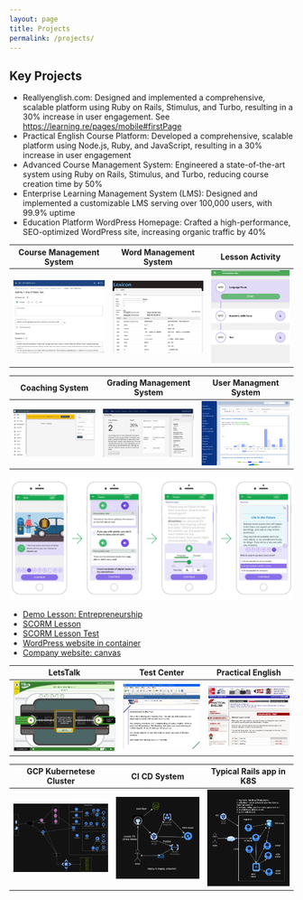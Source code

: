 ```yaml
---
layout: page
title: Projects
permalink: /projects/
---
```


## Key Projects

  - Reallyenglish.com: Designed and implemented a comprehensive, scalable platform using Ruby on Rails, Stimulus, and Turbo, resulting in a 30% increase in user engagement. See https://learning.re/pages/mobile#firstPage
  - Practical English Course Platform: Developed a comprehensive, scalable platform using Node.js, Ruby, and JavaScript, resulting in a 30% increase in user engagement
  - Advanced Course Management System: Engineered a state-of-the-art system using Ruby on Rails, Stimulus, and Turbo, reducing course creation time by 50%
  - Enterprise Learning Management System (LMS): Designed and implemented a customizable LMS serving over 100,000 users, with 99.9% uptime
  - Education Platform WordPress Homepage: Crafted a high-performance, SEO-optimized WordPress site, increasing organic traffic by 40%

|Course Management System | Word Management System| Lesson Activity |
|---|---|---|
|<img width="280" alt="cms" src="assets/img/re/cms4.png">| <img width="280" alt="mobile" src="assets/img/re/lexicon.png">| <img width="280" alt="mobile" src="assets/img/re/pe7.png">|

|Coaching System | Grading Management System| User Managment System |
|---|---|---|
|<img width="280" alt="cms" src="assets/img/re/crm.png">| <img width="280" alt="mobile" src="assets/img/re/gms.png">| <img width="280" alt="mobile" src="assets/img/re/ums.png">|


<img alt="course" src="assets/img/re/len.png">

* <a href="https://demo.learning.re/en/lesson_2822391.html">Demo Lesson: Entrepreneurship</a>
* <a href="https://assets.learning.re/rels/scorm/starter/en/i-like-shopping.zip">SCORM Lesson </a>
* <a href="https://learning.re/rels/scorm/demo/scorm12.html">SCORM Lesson Test </a>
* <a href="https://www.iaeuk.net/">WordPress website in container</a>
* <a href="https://iaeuk.onrender.com/">Company website: canvas</a>

|LetsTalk|Test Center|Practical English|
|---|---|---|
|<img width="380" alt="letstalk" src="assets/img/re/letstalk.png">|<img width="280" alt="letstalk" src="assets/img/re/test_centre.png">|<img width="280" alt="pe4" src="assets/img/re/PE4_lesson_menu.png">|

|GCP Kubernetese Cluster|CI CD System | Typical Rails app in K8S|
|---|---|---|
|<img width="280" alt="cms" src="assets/img/re/k8s.jpg">| <img width="280" alt="mobile" src="assets/img/re/cicd.png">|<img width="280" alt="cms" src="assets/img/re/k8s-rails.png">|
